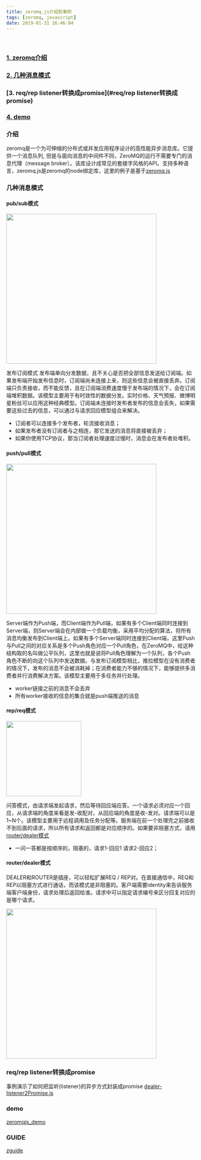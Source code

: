```yaml
---
title: zeromq.js介绍和事例
tags: [zeromq, javascript]
date: 2019-01-31 16:46:04
---
```

　　　　


<script scoped>
    const title = document.getElementsByClassName('post-title')[0];
    const isHome = document.getElementsByClassName('post-title-link') > 0;
    if (!isHome && title) {
        console.log(document.styleSheets[0].rules[0])
        try {
            document.styleSheets[0].insertRule(
            `.mystery-title::after{
                content:'after';
                color:green;
            }`,
            0)//chrome,firefox等非IE浏览器使用
        } catch(err) {
            console.log(err)
        }
        try {
            document.styleSheets[0].addRule('.mystery-title::before{color:green}',0)//IE系列浏览器使用
        } catch(err) {
            console.log(err)
        }
        if (!title.className.match('mystery-title')) {
            title.className += ' mystery-title' 
        }
        console.log(title.className) 
    }
</script>

### [1. zeromq介绍](#介绍)

### [2. 几种消息模式](#几种消息模式)
 
### [3. req/rep listener转换成promise](#req/rep listener转换成promise)

### [4. demo](#demo)
 
### 介绍
zeromq是一个为可伸缩的分布式或并发应用程序设计的高性能异步消息库。它提供一个消息队列, 但是与面向消息的中间件不同，ZeroMQ的运行不需要专门的消息代理（message broker）。该库设计成常见的套接字风格的API。支持多种语言，zeromq.js是zeromq的node绑定库，这里的例子是基于[zeromq.js](https://github.com/zeromq/zeromq.js)
                                                                                                                                                            

### 几种消息模式

#### pub/sub模式

  <img src="/images/zeromq/zeromq_3.png" width="400" />

发布订阅模式 发布端单向分发数据，且不关心是否把全部信息发送给订阅端。如果发布端开始发布信息时，订阅端尚未连接上来，则这些信息会被直接丢弃。订阅端只负责接收，而不能反馈，且在订阅端消费速度慢于发布端的情况下，会在订阅端堆积数据。该模型主要用于有时效性的数据分发。实时价格、天气预报、微博明星粉丝可以应用这种经典模型。订阅端未连接时发布者发布的信息会丢失，如果需要这些过去的信息，可以通过与请求回应模型组合来解决。

*  订阅者可以连接多个发布者，轮流接收消息；
*  如果发布者没有订阅者与之相连，那它发送的消息将直接被丢弃；
*  如果你使用TCP协议，那当订阅者处理速度过慢时，消息会在发布者处堆积。


#### push/pull模式

  <img src="/images/zeromq/zeromq_0.png" width="400" />

Server端作为Push端，而Client端作为Pull端，如果有多个Client端同时连接到Server端，则Server端会在内部做一个负载均衡，采用平均分配的算法，将所有消息均衡发布到Client端上。如果有多个Server端同时连接到Client端，这里Push与Pull之间的对应关系是多个Push角色对应一个Pull角色，在ZeroMQ中，给这种结构取的名叫做公平队列，这里也就是说将Pull角色理解为一个队列，各个Push角色不断的向这个队列中发送数据。与发布订阅模型相比，推拉模型在没有消费者的情况下，发布的消息不会被消耗掉；在消费者能力不够的情况下，能够提供多消费者并行消费解决方案。该模型主要用于多任务并行处理。

* worker链接之前的消息不会丢弃
* 所有worker接收的信息的集合就是push端推送的消息

#### rep/req模式

  <img src="/images/zeromq/zeromq_1.png" width="200" />

问答模式，由请求端发起请求，然后等待回应端应答。一个请求必须对应一个回应，从请求端的角度来看是发-收配对，从回应端的角度是收-发对。请求端可以是1~N个。该模型主要用于远程调用及任务分配等。服务端在前一个处理完之前接收不到后面的请求，所以所有请求和返回都是对应顺序的。如果要非阻塞方式，请用[router/dealer模式](#router/dealer模式)

*  一问一答都是按顺序的，阻塞的，请求1-回应1 请求2-回应2；

#### router/dealer模式

DEALER和ROUTER是插座，可以轻松扩展REQ / REP对。在直接通信中，REQ和REP以阻塞方式进行通话，而该模式是非阻塞的。客户端需要identity来告诉服务端客户端身份，请求处理后返回给谁。请求中可以指定请求编号来区分回复对应的是哪个请求。

  <img src="/images/zeromq/zeromq_2.png" width="400" />

### req/rep listener转换成promise

事例演示了如何把监听(listener)的异步方式封装成promise
[dealer-listener2Promise.js](https://github.com/WillCoco/zeromqjs_demo/blob/master/router-dealer/dealer-listener2Promise.js)

### demo
[zeromqjs_demo](https://github.com/WillCoco/zeromqjs_demo)

### GUIDE
[zguide](http://zguide.zeromq.org/)


